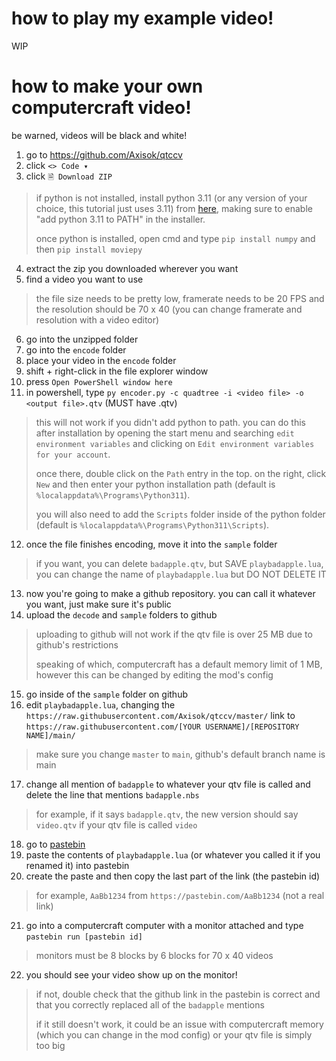 # how to play my example video!
WIP

# how to make your own computercraft video!
be warned, videos will be black and white!
1. go to https://github.com/Axisok/qtccv
2. click `<> Code ▾`
3. click `🗎 Download ZIP`
> if python is not installed, install python 3.11 (or any version of your choice, this tutorial just uses 3.11) from [here](https://python.org/downloads), making sure to enable "add python 3.11 to PATH" in the installer.
> 
> once python is installed, open cmd and type `pip install numpy` and then `pip install moviepy`
4. extract the zip you downloaded wherever you want
5. find a video you want to use
> the file size needs to be pretty low, framerate needs to be 20 FPS and the resolution should be 70 x 40 (you can change framerate and resolution with a video editor)
6. go into the unzipped folder
7. go into the `encode` folder
8. place your video in the `encode` folder
9. shift + right-click in the file explorer window
10. press `Open PowerShell window here`
11. in powershell, type `py encoder.py -c quadtree -i <video file> -o <output file>.qtv` (MUST have .qtv)
> this will not work if you didn't add python to path. you can do this after installation by opening the start menu and searching `edit environment variables` and clicking on `Edit environment variables for your account`.
>
> once there, double click on the `Path` entry in the top. on the right, click `New` and then enter your python installation path (default is `%localappdata%\Programs\Python311`).
>
> you will also need to add the `Scripts` folder inside of the python folder (default is `%localappdata%\Programs\Python311\Scripts`).
12. once the file finishes encoding, move it into the `sample` folder
> if you want, you can delete `badapple.qtv`, but SAVE `playbadapple.lua`, you can change the name of `playbadapple.lua` but DO NOT DELETE IT
13. now you're going to make a github repository. you can call it whatever you want, just make sure it's public
14. upload the `decode` and `sample` folders to github
> uploading to github will not work if the qtv file is over 25 MB due to github's restrictions
>
> speaking of which, computercraft has a default memory limit of 1 MB, however this can be changed by editing the mod's config
15. go inside of the `sample` folder on github
16. edit `playbadapple.lua`, changing the `https://raw.githubusercontent.com/Axisok/qtccv/master/` link to `https://raw.githubusercontent.com/[YOUR USERNAME]/[REPOSITORY NAME]/main/`
> make sure you change `master` to `main`, github's default branch name is main
17. change all mention of `badapple` to whatever your qtv file is called and delete the line that mentions `badapple.nbs`
> for example, if it says `badapple.qtv`, the new version should say `video.qtv` if your qtv file is called `video`
18. go to [pastebin](https://pastebin.com)
19. paste the contents of `playbadapple.lua` (or whatever you called it if you renamed it) into pastebin
20. create the paste and then copy the last part of the link (the pastebin id)
> for example, `AaBb1234` from `https://pastebin.com/AaBb1234` (not a real link)
21. go into a computercraft computer with a monitor attached and type `pastebin run [pastebin id]`
> monitors must be 8 blocks by 6 blocks for 70 x 40 videos
22. you should see your video show up on the monitor!
> if not, double check that the github link in the pastebin is correct and that you correctly replaced all of the `badapple` mentions
>
> if it still doesn't work, it could be an issue with computercraft memory (which you can change in the mod config) or your qtv file is simply too big
